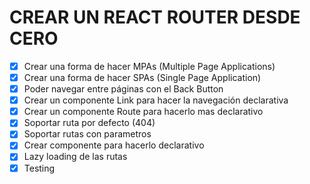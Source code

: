 # CREAR UN REACT ROUTER DESDE CERO

- [x] Crear una forma de hacer MPAs (Multiple Page Applications)
- [x] Crear una forma de hacer SPAs (Single Page Application)
- [x] Poder navegar entre páginas con el Back Button
- [x] Crear un componente Link para hacer la navegación declarativa
- [x] Crear un componente Route para hacerlo mas declarativo
- [x] Soportar ruta por defecto (404)
- [x] Soportar rutas con parametros
- [x] Crear componente <Route /> para hacerlo declarativo
- [x] Lazy loading de las rutas
- [x] Testing